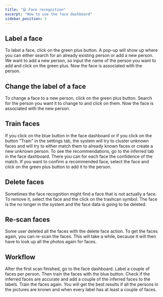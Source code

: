 ```yaml
---
title: "😃 Face recognition"
excerpt: "How to use the face dashboard"
sidebar_position: 3
---
```


## Label a face

To label a face, click on the green plus button. A pop-up will show up where you can either search for an already existing person or add a new person. We want to add a new person, so input the name of the person you want to add and click on the green plus. Now the face is associated with the person.

## Change the label of a face

To change a face to a new person, click on the green plus button. Search for the person you want it to change to and click on them. Now the face is associated with the new person.

## Train faces

If you click on the blue button in the face dashboard or if you click on the button "Train" in the settings tab, the system will try to cluster unknown faces and will try to either match them to already known faces or create a new unknown person. To see the recommendations, go to the inferred tab in the face dashboard. There you can for each face the confidence of the match. If you want to confirm a recommended face, select the face and click on the green plus button to add it to the person.

## Delete faces

Sometimes the face recognition might find a face that is not actually a face. To remove it, select the face and the click on the trashcan symbol. The face is the no longer in the system and the face data is going to be deleted.

## Re-scan faces

Some user deleted all the faces with the delete face action. To get the faces again, you can re-scan the faces. This will take a while, because it will then have to look up all the photos again for faces.

## Workflow

After the first scan finished, go to the face dashboard. Label a couple of faces per person. Then train the faces with the blue button. Check if the inferred faces are accurate and add a couple of the inferred faces to the labels. Train the faces again. You will get the best results if all the persons in the pictures are known and when every label has at least a couple of faces.
